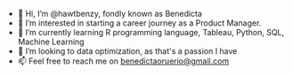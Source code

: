 - 👋 Hi, I’m @hawtbenzy, fondly known as Benedicta
- 👀 I’m interested in starting a career journey as a Product Manager.
- 🌱 I’m currently learning R programming language, Tableau, Python, SQL, Machine Learning 
- 💞️ I’m looking to data optimization, as that's a passion I have
- 📫 Feel free to reach me on benedictaoruerio@gmail.com 

<!---
hawtbenzy/hawtbenzy is a ✨ special ✨ repository because its `README.md` (this file) appears on your GitHub profile.
You can click the Preview link to take a look at your changes.
--->
